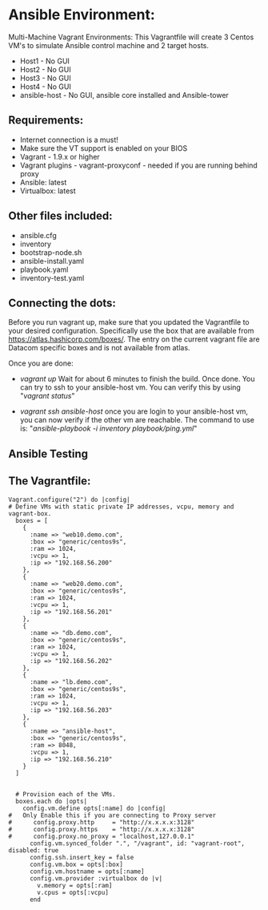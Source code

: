 # Ansible Environment: 

Multi-Machine Vagrant Environments:
This Vagrantfile will create 3 Centos VM's to simulate Ansible control machine and 2 target hosts. 

* Host1 - No GUI
* Host2 - No GUI
* Host3 - No GUI
* Host4 - No GUI
* ansible-host - No GUI, ansible core installed and Ansible-tower


## Requirements:

* Internet connection is a must!
* Make sure the VT support is enabled on your BIOS
* Vagrant - 1.9.x or higher
* Vagrant plugins - vagrant-proxyconf - needed if you are running behind proxy
* Ansible: latest
* Virtualbox: latest


## Other files included:
- ansible.cfg
- inventory
- bootstrap-node.sh
- ansible-install.yaml
- playbook.yaml
- inventory-test.yaml

## Connecting the dots:
Before you run vagrant up, make sure that you updated the Vagrantfile to your desired configuration. Specifically use the box that are available from https://atlas.hashicorp.com/boxes/. The entry on the current vagrant file are Datacom specific boxes and is not available from atlas.

Once you are done: 
- _vagrant up_
  Wait for about 6 minutes to finish the build. Once done. You can try to ssh to your ansible-host vm. You can verify this by using "_vagrant status_"

- _vagrant ssh ansible-host_ 
  once you are login to your ansible-host vm, you can now verify if the other vm are reachable. The command to use is: "_ansible-playbook -i inventory playbook/ping.yml_"

## Ansible Testing

## The Vagrantfile:

```
Vagrant.configure("2") do |config|
# Define VMs with static private IP addresses, vcpu, memory and vagrant-box.
  boxes = [
    {
      :name => "web10.demo.com",
      :box => "generic/centos9s",
      :ram => 1024,
      :vcpu => 1,
      :ip => "192.168.56.200"
    },
    {
      :name => "web20.demo.com",
      :box => "generic/centos9s",
      :ram => 1024,
      :vcpu => 1,
      :ip => "192.168.56.201"
    },
    {
      :name => "db.demo.com",
      :box => "generic/centos9s",
      :ram => 1024,
      :vcpu => 1,
      :ip => "192.168.56.202"
    },
    {
      :name => "lb.demo.com",
      :box => "generic/centos9s",
      :ram => 1024,
      :vcpu => 1,
      :ip => "192.168.56.203"
    },
    {
      :name => "ansible-host",
      :box => "generic/centos9s",
      :ram => 8048,
      :vcpu => 1,
      :ip => "192.168.56.210"
    }
  ]


  # Provision each of the VMs.
  boxes.each do |opts|
    config.vm.define opts[:name] do |config|
#   Only Enable this if you are connecting to Proxy server
#      config.proxy.http     = "http://x.x.x.x:3128"
#      config.proxy.https    = "http://x.x.x.x:3128"
#      config.proxy.no_proxy = "localhost,127.0.0.1"
      config.vm.synced_folder ".", "/vagrant", id: "vagrant-root", disabled: true
      config.ssh.insert_key = false
      config.vm.box = opts[:box]
      config.vm.hostname = opts[:name]
      config.vm.provider :virtualbox do |v|
        v.memory = opts[:ram]
        v.cpus = opts[:vcpu]
      end

```



